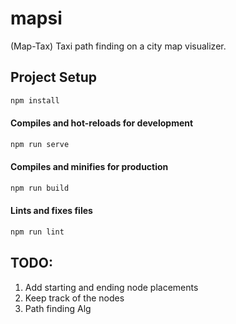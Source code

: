 # mapsi
(Map-Tax) Taxi path finding on a city map visualizer.


## Project Setup
```bash
npm install
```

#### Compiles and hot-reloads for development
```bash
npm run serve
```

#### Compiles and minifies for production
```bash
npm run build
```

#### Lints and fixes files
```bash
npm run lint
```


## TODO:
1. Add starting and ending node placements
2. Keep track of the nodes
3. Path finding Alg

